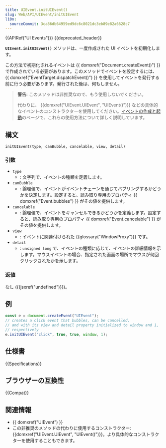 ```yaml
---
title: UIEvent.initUIEvent()
slug: Web/API/UIEvent/initUIEvent
l10n:
  sourceCommit: 3ca86db64959ed9dc6c8021dc3eb89e82a6628c7
---
```


{{APIRef("UI Events")}} {{deprecated_header}}

**`UIEvent.initUIEvent()`** メソッドは、一度作成された UI イベントを初期化します。

この方法で初期化されるイベントは {{ domxref("Document.createEvent()") }} で作成されている必要があります。このメソッドでイベントを設定するには、 {{ domxref("EventTarget.dispatchEvent()") }} を使用してイベントを発行する前に行う必要があります。発行された後は、何もしません。

> **警告:** このメソッドは非推奨なので、もう使用しないでください。
>
> 代わりに、 {{domxref("UIEvent.UIEvent", "UIEvent()")}} などの具体的なイベントのコンストラクターを使用してください。[イベントの作成と起動](/ja/docs/Web/Events/Creating_and_triggering_events)のページで、これらの使用方法について詳しく説明しています。

## 構文

```js-nolint
initUIEvent(type, canBubble, cancelable, view, detail)
```

### 引数

- `type`
  - : 文字列で、イベントの種類を定義します。
- `canBubble`
  - : 論理値で、イベントがイベントチェーンを通じてバブリングするかどうかを決定します。設定すると、読み取り専用のプロパティ {{ domxref("Event.bubbles") }} がその値を提供します。
- `cancelable`
  - : 論理値で、イベントをキャンセルできるかどうかを定義します。設定すると、読み取り専用のプロパティ {{ domxref("Event.cancelable") }} がその値を提供します。
- `view`
  - : イベントに関連付けられた {{glossary("WindowProxy")}} です。
- `detail`
  - : `unsigned long` で、イベントの種類に応じて、イベントの詳細情報を示します。マウスイベントの場合、指定された画面の場所でマウスが何回クリックされたかを示します。

### 返値

なし ({{jsxref("undefined")}})。

## 例

```js
const e = document.createEvent("UIEvent");
// creates a click event that bubbles, can be cancelled,
// and with its view and detail property initialized to window and 1,
// respectively
e.initUIEvent("click", true, true, window, 1);
```

## 仕様書

{{Specifications}}

## ブラウザーの互換性

{{Compat}}

## 関連情報

- {{ domxref("UIEvent") }}
- この非推奨のメソッドの代わりに使用するコンストラクター:
  {{domxref("UIEvent.UIEvent", "UIEvent()")}}。より具体的なコンストラクターを使用することもできます。
